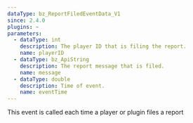 ```yaml
---
dataType: bz_ReportFiledEventData_V1
since: 2.4.0
plugins: ~
parameters:
  - dataType: int
    description: The player ID that is filing the report.
    name: playerID
  - dataType: bz_ApiString
    description: The report message that is filed.
    name: message
  - dataType: double
    description: Time of event.
    name: eventTime
---
```


This event is called each time a player or plugin files a report
